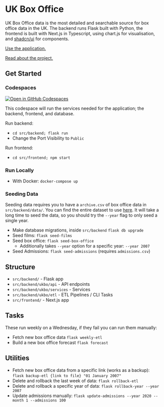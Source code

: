 # UK Box Office

UK Box Office data is the most detailed and searchable source for box office data in the UK.
The backend runs Flask built with Python, the frontend is built with Next.js in Typescript, using chart.js for visualisation, and [shadcn/ui](https://github.com/shadcn-ui/ui) for components.

[Use the application.](https://boxofficedata.co.uk)

[Read about the project.](https://rae.li/posts/uk-box-office-data-studio-to-flask)

## Get Started

### Codespaces

[![Open in GitHub Codespaces](https://github.com/codespaces/badge.svg)](https://github.com/codespaces/new?hide_repo_select=true&ref=main&repo=408136770)

This codespace will run the services needed for the application; the backend, frontend, and database.

Run backend:

- `cd src/backend; flask run`
- Change the Port Visibility to `Public`

Run frontend:

- `cd src/frontend; npm start`

### Run Locally

- With Docker: `docker-compose up`

### Seeding Data

Seeding data requires you to have a `archive.csv` of box office data in `src/backend/data/`.
You can find the entire dataset to use [here](https://boxofficedata.co.uk/opendata).
It will take a long time to seed the data, so you should try the `--year` flag to only seed a single year.

- Make database migrations, inside `src/backend` `flask db upgrade`
- Seed films: `flask seed-films`
- Seed box office: `flask seed-box-office`
  - Additionally takes `--year` option for a specific year: `--year 2007`
- Seed Admissions: `flask seed-admissions` (requires `admissions.csv`)

## Structure

- `src/backend/` - Flask app
- `src/backend/ukbo/api` - API endpoints
- `src/backend/ukbo/services` - Services
- `src/backend/ukbo/etl` - ETL Pipelines / CLI Tasks
- `src/frontend/` - Next.js app

## Tasks

These run weekly on a Wednesday, if they fail you can run them manually:

- Fetch new box office data `flask weekly-etl`
- Build a new box office forecast `flask forecast`

## Utilities

- Fetch new box office data from a specific link (works as a backup): `flask backup-etl {link to file} "01 January 2007"`
- Delete and rollback the last week of data: `flask rollback-etl`
- Delete and rollback a specific year of data: `flask rollback-year --year 2007`
- Update admissions manually: `flask update-admissions --year 2020 --month 1 --admissions 100`
